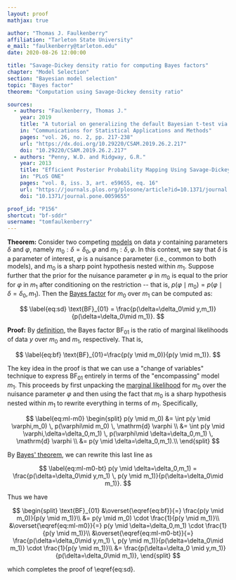 ```yaml
---
layout: proof
mathjax: true

author: "Thomas J. Faulkenberry"
affiliation: "Tarleton State University"
e_mail: "faulkenberry@tarleton.edu"
date: 2020-08-26 12:00:00

title: "Savage-Dickey density ratio for computing Bayes factors"
chapter: "Model Selection"
section: "Bayesian model selection"
topic: "Bayes factor"
theorem: "Computation using Savage-Dickey density ratio"

sources:
  - authors: "Faulkenberry, Thomas J."
    year: 2019
    title: "A tutorial on generalizing the default Bayesian t-test via posterior sampling and encompassing priors"
    in: "Communications for Statistical Applications and Methods"
    pages: "vol. 26, no. 2, pp. 217-238"
    url: "https://dx.doi.org/10.29220/CSAM.2019.26.2.217"
    doi: "10.29220/CSAM.2019.26.2.217"
  - authors: "Penny, W.D. and Ridgway, G.R."
    year: 2013
    title: "Efficient Posterior Probability Mapping Using Savage-Dickey Ratios"
    in: "PLoS ONE"
    pages: "vol. 8, iss. 3, art. e59655, eq. 16"
    url: "https://journals.plos.org/plosone/article?id=10.1371/journal.pone.0059655"
    doi: "10.1371/journal.pone.0059655"

proof_id: "P156"
shortcut: "bf-sddr"
username: "tomfaulkenberry"
---
```



**Theorem:** Consider two competing [models](/D/gm) on data $y$ containing parameters $\delta$ and $\varphi$, namely $m_0:\delta=\delta_0,\varphi$ and $m_1:\delta,\varphi$. In this context, we say that $\delta$ is a parameter of interest, $\varphi$ is a nuisance parameter (i.e., common to both models), and $m_0$ is a sharp point hypothesis nested within $m_1$. Suppose further that the prior for the nuisance parameter $\varphi$ in $m_0$ is equal to the prior for $\varphi$ in $m_1$ after conditioning on the restriction -- that is, $p(\varphi\mid m_0) = p(\varphi\mid \delta=\delta_0,m_1)$. Then the [Bayes factor](/D/bf) for $m_0$ over $m_1$ can be computed as:

$$ \label{eq:sd}
\text{BF}_{01} = \frac{p(\delta=\delta_0\mid y,m_1)}{p(\delta=\delta_0\mid m_1)}.
$$

**Proof:** By [definition](/D/bf), the Bayes factor $\text{BF}_{01}$ is the ratio of marginal likelihoods of data $y$ over $m_0$ and $m_1$, respectively. That is,

$$ \label{eq:bf}
\text{BF}_{01}=\frac{p(y \mid m_0)}{p(y \mid m_1)}.
$$

The key idea in the proof is that we can use a "change of variables" technique to express $\text{BF}_{01}$ entirely in terms of the "encompassing" model $m_1$. This proceeds by first unpacking the [marginal likelihood](/D/ml) for $m_0$ over the nuisance parameter $\varphi$ and then using the fact that $m_0$ is a sharp hypothesis nested within $m_1$ to rewrite everything in terms of $m_1$. Specifically,

$$ \label{eq:ml-m0}
\begin{split}
 p(y \mid m_0) &= \int p(y \mid \varphi,m_0) \, p(\varphi\mid m_0) \, \mathrm{d} \varphi \\
  &= \int p(y \mid \varphi,\delta=\delta_0,m_1) \, p(\varphi\mid \delta=\delta_0,m_1) \, \mathrm{d} \varphi \\
  &= p(y \mid \delta=\delta_0,m_1).\\
\end{split}
$$

By [Bayes' theorem](/P/bayes-th), we can rewrite this last line as

$$ \label{eq:ml-m0-bt}
p(y \mid \delta=\delta_0,m_1) = \frac{p(\delta=\delta_0\mid y,m_1) \, p(y \mid m_1)}{p(\delta=\delta_0\mid m_1)}.
$$

Thus we have

$$ 
\begin{split}
  \text{BF}_{01} &\overset{\eqref{eq:bf}}{=} \frac{p(y \mid m_0)}{p(y \mid m_1)}\\
  &= p(y \mid m_0) \cdot \frac{1}{p(y \mid m_1)}\\
  &\overset{\eqref{eq:ml-m0}}{=} p(y \mid \delta=\delta_0,m_1) \cdot \frac{1}{p(y \mid m_1)}\\
  &\overset{\eqref{eq:ml-m0-bt}}{=} \frac{p(\delta=\delta_0\mid y,m_1) \, p(y \mid m_1)}{p(\delta=\delta_0\mid m_1)} \cdot \frac{1}{p(y \mid m_1)}\\
  &= \frac{p(\delta=\delta_0 \mid y,m_1)}{p(\delta=\delta_0\mid m_1)},
\end{split}
$$

which completes the proof of \eqref{eq:sd}.